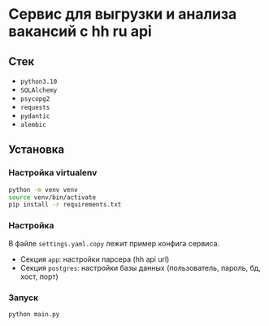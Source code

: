 # Сервис для выгрузки и анализа вакансий с hh ru api

## Стек

- `python3.10`
- `SQLAlchemy`
- `psycopg2`
- `requests`
- `pydantic`
- `alembic`

## Установка

### Настройка virtualenv

```Bash
python -m venv venv
source venv/bin/activate
pip install -r requirements.txt
```

### Настройка

В файле `settings.yaml.copy` лежит пример конфига сервиса.

- Секция `app`: настройки парсера (hh api url)
- Секция `postgres`: настройки базы данных (пользователь, пароль, бд, хост, порт)

### Запуск

```Bash
python main.py
```
